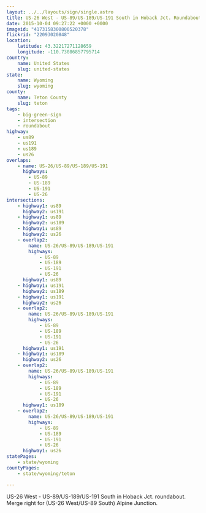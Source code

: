```yaml
---
layout: ../../layouts/sign/single.astro
title: US-26 West - US-89/US-189/US-191 South in Hoback Jct. Roundabout
date: 2015-10-04 09:27:22 +0000 +0000
imageid: "4173158300800520378"
flickrid: "22093020848"
location:
    latitude: 43.32217271128659
    longitude: -110.73086857795714
country:
    name: United States
    slug: united-states
state:
    name: Wyoming
    slug: wyoming
county:
    name: Teton County
    slug: teton
tags:
    - big-green-sign
    - intersection
    - roundabout
highway:
    - us89
    - us191
    - us189
    - us26
overlaps:
    - name: US-26/US-89/US-189/US-191
      highways:
        - US-89
        - US-189
        - US-191
        - US-26
intersections:
    - highway1: us89
      highway2: us191
    - highway1: us89
      highway2: us189
    - highway1: us89
      highway2: us26
    - overlap2:
        name: US-26/US-89/US-189/US-191
        highways:
            - US-89
            - US-189
            - US-191
            - US-26
      highway1: us89
    - highway1: us191
      highway2: us189
    - highway1: us191
      highway2: us26
    - overlap2:
        name: US-26/US-89/US-189/US-191
        highways:
            - US-89
            - US-189
            - US-191
            - US-26
      highway1: us191
    - highway1: us189
      highway2: us26
    - overlap2:
        name: US-26/US-89/US-189/US-191
        highways:
            - US-89
            - US-189
            - US-191
            - US-26
      highway1: us189
    - overlap2:
        name: US-26/US-89/US-189/US-191
        highways:
            - US-89
            - US-189
            - US-191
            - US-26
      highway1: us26
statePages:
    - state/wyoming
countyPages:
    - state/wyoming/teton

---
```

US-26 West - US-89/US-189/US-191 South in Hoback Jct. roundabout.  Merge right for (US-26 West/US-89 South) Alpine Junction.